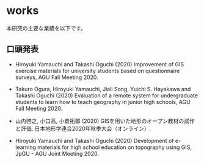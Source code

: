 # works

本研究の主要な業績を以下です。

## 口頭発表

- Hiroyuki Yamauchi and Takashi Oguchi (2020) Improvement of GIS exercise materials for university students based on questionnaire surveys, AGU Fall Meeting 2020.

- Takuro Ogura, Hiroyuki Yamauchi, Jiali Song, Yuichi S. Hayakawa and Takashi Oguchi (2020) Evaluation of a remote system for undergraduate students to learn how to teach geography in junior high schools, AGU Fall Meeting 2020.

- 山内啓之, 小口高, 小倉拓郎 (2020) GISを用いた地形のオープン教材の試作と評価, 日本地形学連合2020年秋季大会（オンライン）.

- Hiroyuki Yamauchi and Takashi Oguchi (2020) Development of e-learning materials for high school education on topography using GIS, JpGU - AGU Joint Meeting 2020.
